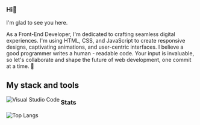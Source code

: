 ### Hi👋
I'm glad to see you here. 

As a Front-End Developer, I'm dedicated to crafting seamless digital experiences. I'm using HTML, CSS, and JavaScript to create responsive designs, captivating animations, and user-centric interfaces. I believe a good programmer writes a human - readable code. Your input is invaluable, so let's collaborate and shape the future of web development, one commit at a time. 🚀 
## My stack and tools

<img align="left" alt="Visual Studio Code" src="https://skillicons.dev/icons?i=js,html,css,sass,git,github,vscode,nodejs,react,figma&theme=light"/>





### Stats

![Top Langs](https://github-readme-stats.vercel.app/api/top-langs/?username=SzymonSleboda&layout=compact)
